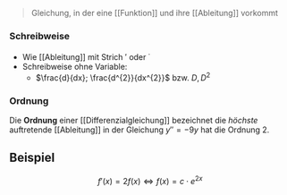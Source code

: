 > Gleichung, in der eine [[Funktion]] und ihre [[Ableitung]] vorkommt

### Schreibweise
- Wie [[Ableitung]] mit Strich $'$ oder $^{\cdot}$ 
- Schreibweise ohne Variable:
	- $\frac{d}{dx}; \frac{d^{2}}{dx^{2}}$ bzw. $D, D^{2}$

### Ordnung
Die **Ordnung** einer [[Differenzialgleichung]] bezeichnet die _höchste_ auftretende [[Ableitung]] in der Gleichung
$y'' = -9y$ hat die Ordnung $2$.

## Beispiel
$$f'(x) = 2f(x) \Leftrightarrow f(x) = c \cdot e^{2x}$$